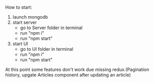 How to start:
1. launch mongodb
2. start server
	- go to Server folder in terminal
	- run "npm i"
	- run "npm start"
3. start UI
	- go to UI folder in terminal
	- run "npm i"
	- run "npm start"
	
At this point some features don't work due missing redux.(Pagination history, upgate Articles component after updating an article)